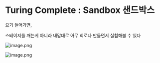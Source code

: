 # Turing Complete : Sandbox 샌드박스

요기 들어가면, 

스테이지를 깨는게 아니라 내맘대로 아무 회로나 만들면서 실험해볼 수 있다

![image.png](/images/1_Turing_Complete_Sandbox_샌드박스/image.png)

![image.png](/images/1_Turing_Complete_Sandbox_샌드박스/image_1.png)